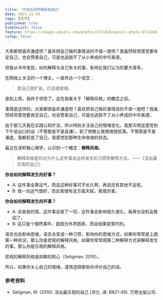 ```yaml
---
title: '不在任何时候贬低自己'
date: 2021-11-29
tags: [思考]
published: true
hideInList: false
feature: https://images.pexels.com/photos/4711018/pexels-photo-4711018.jpeg?auto=compress&cs=tinysrgb&dpr=2&h=750&w=1260
isTop: false
---
```

大家都很喜欢谦虚吧？喜欢把自己做的事情说的不值一提吧？我虽然经常感觉要肯定自己，也会赞美自己，可是也逃脱不了从小养成的中华美德。

但我从书中发现，如何解释与自己有关的事，影响比我们认为的要大得多。

<!--more-->

在网络上关注的一个博主，一直传达一个信念：

> 爱自己就扩张，打击就收缩。

直到上周，我终于领悟了。这在我看关于「解释风格」的概念之前。

事情是这样的，大家都很喜欢谦虚吧？喜欢把自己做的事情说的不值一提吧？我虽然经常感觉要肯定自己，也会赞美自己，可是也逃脱不了从小养成的中华美德。

由于那几天我在实践认知疗法，所以特别关注自己的情绪变化。我那天明显感觉到下午说出口的话（不管那是不是自谦），到了傍晚让我情绪很低落。不管那是不是谦虚，我都贬低了自己。我感觉到那种生命收缩的状态。

最近在读积极心理学，认识到一个概念：**解释风格**。

> 解释风格是你对为什么这件事会这样发生的习惯性解释方式。——《活出最乐观的自己》

**你会如何解释发生的好事？**
- A: 这件事全靠运气，而且这种好事可不长久啊，再说还有其他不足呢。
- B: 我一向运气很好，而且我很有这方面天赋，我很厉害。

**你会如何解释发生的坏事？**
- A: 全是我的错，这件事会毁了一切，这件事会影响很久很久，我再也没机会挽回了。
- B: 这只是个偶然事件，是因为外界因素，而且结果是暂时的。

语言也会影响思维，语言会变成一种习惯，影响你的思维方式。如果你常常是上面第一种状况，那么你是悲观的解释风格，如果你常常用第二种解释方式来解释发生的事，那么你是乐观的解释风格。

悲观的解释风格是抑郁的核心（Seligman, 2010）。 

所以，如果你关心自己的情绪，谨慎选择那些你评价自己的话。



### 参考资料

- Seligman, M. (2010). 活出最乐观的自己 (洪兰, 译; B821-49). 万卷出版公司. 
